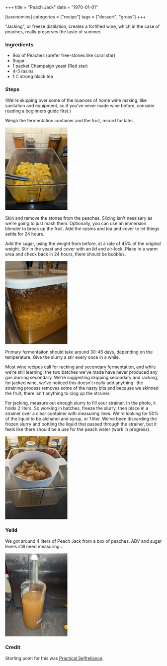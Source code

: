 +++
title = "Peach Jack"
date = "1970-01-01"

[taxonomies]
categories = ["recipe"]
tags = ["dessert", "gross"]
+++

"Jacking", or freeze distilation, creates a fortified wine, which in the case of peaches, really preserves the taste of summer.

<!-- more -->

### Ingredients

- Box of Peaches (prefer free-stones like coral star)
- Sugar
- 1 packet Champaign yeast (Red star)
- 4-5 rasins
- 1 C strong black tea

### Steps

(We're skipping over some of the nuances of home wine making, like sanitation and equipment, so if you've never made wine before, consider reading a beginners guide first.)

Weigh the fermentation container and the fruit, record for later.

<img src="no_skins.jpg" width=200 alt="skinned peaches">

Skin and remove the stones from the peaches.  Slicing isn't nessisary as we're going to just mash them. Optionally, you can use an immersion blender to break up the fruit. Add the raisins and tea and cover to let things settle for 24 hours.

Add the sugar, using the weight from before, at a rate of 45% of the original weight.  Stir in the yeast and cover with an lid and air-lock. Place in a warm area and check back in 24 hours, there should be bubbles.

<img src="picture1.jpg" width=200>

Primary fermentaiton should take around 30-45 days, depending on the temperature.  Give the slurry a stir every once in a while.

Most wine recipes call for racking and secondary fermentation, and while we're still learning, the two batches we've made have never produced any gas durring secondary.  We're suggesting skipping secondary and racking, for jacked wine,
we've noticed this doesn't really add anything- the straining process removes some of the nasty bits and because we skinned the fruit, there isn't anything to clog up the strainer.

For jacking, measure out enough slurry to fill your strainer.  In the photo, it holds 2 liters. So working in batches, freeze the slurry, then place in a strainer over a clear container with measuring lines. We're looking for 50% of the liquid to be alchahol and syrup, or 1 liter. We've been discarding the frozen slurry and bottling the liquid that passed through the strainer, but it feels like there should be a use for the peach water (work in progress). 

<img src="jacking.jpg" width=200>


### Yeild

We got around 4 liters of Peach Jack from a box of peaches.  ABV and sugar levels still need measuring...

<img src="final.jpg" width=200>

### Credit

Starting point for this was [Practical Selfreliance](https://practicalselfreliance.com/peach-wine/).
